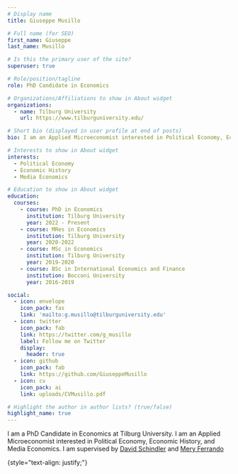 ```yaml
---
# Display name
title: Giuseppe Musillo

# Full name (for SEO)
first_name: Giuseppe
last_name: Musillo

# Is this the primary user of the site?
superuser: true

# Role/position/tagline
role: PhD Candidate in Economics

# Organizations/Affiliations to show in About widget
organizations:
  - name: Tilburg University
    url: https://www.tilburguniversity.edu/

# Short bio (displayed in user profile at end of posts)
bio: I am an Applied Microeconomist interested in Political Economy, Economic History, and Media Economics.

# Interests to show in About widget
interests:
  - Political Economy
  - Economic History
  - Media Economics

# Education to show in About widget
education:
  courses:
    - course: PhD in Economics
      institution: Tilburg University
      year: 2022 - Present
    - course: MRes in Economics
      institution: Tilburg University
      year: 2020-2022
    - course: MSc in Economics
      institution: Tilburg University
      year: 2019-2020
    - course: BSc in International Economics and Finance
      institution: Bocconi University
      year: 2016-2019

social:
  - icon: envelope
    icon_pack: fas
    link: 'mailto:g.musillo@tilburguniversity.edu'
  - icon: twitter
    icon_pack: fab
    link: https://twitter.com/g_musillo
    label: Follow me on Twitter
    display:
      header: true
  - icon: github
    icon_pack: fab
    link: https://github.com/GiuseppeMusillo
  - icon: cv
    icon_pack: ai
    link: uploads/CVMusillo.pdf

# Highlight the author in author lists? (true/false)
highlight_name: true
---
```


I am a PhD Candidate in Economics at Tilburg University. I am an Applied Microeconomist interested in Political Economy, Economic History, and Media Economics. I am supervised by [David Schindler](https://david-schindler.de/) and [Mery Ferrando](https://meryferrando.com/)
  
{style="text-align: justify;"}

